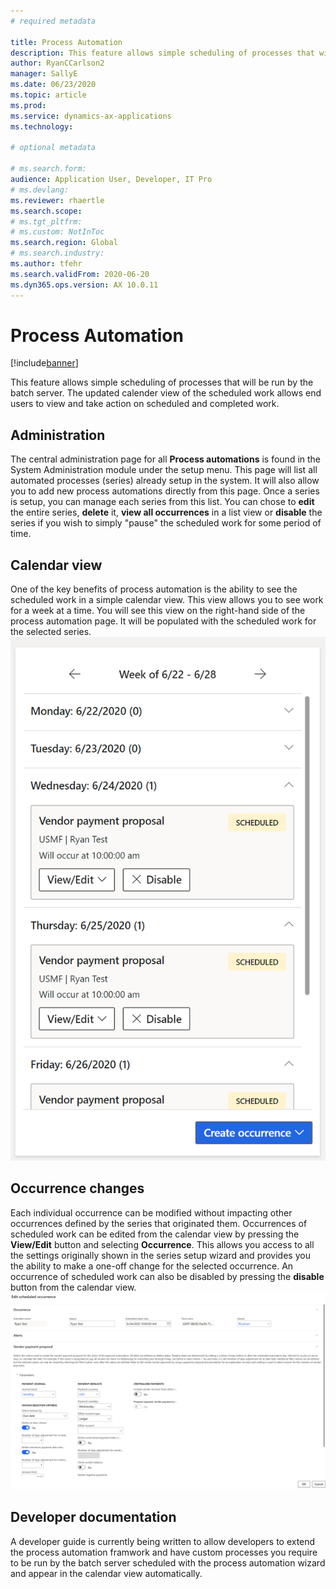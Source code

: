 ```yaml
---
# required metadata

title: Process Automation
description: This feature allows simple scheduling of processes that will be run by the batch server. The updated calender view of the scheduled work allows end users to view and take action on scheduled and completed work.
author: RyanCCarlson2
manager: SallyE
ms.date: 06/23/2020
ms.topic: article
ms.prod:
ms.service: dynamics-ax-applications
ms.technology: 

# optional metadata

# ms.search.form:
audience: Application User, Developer, IT Pro
# ms.devlang: 
ms.reviewer: rhaertle
ms.search.scope:
# ms.tgt_pltfrm: 
# ms.custom: NotInToc
ms.search.region: Global
# ms.search.industry:
ms.author: tfehr
ms.search.validFrom: 2020-06-20
ms.dyn365.ops.version: AX 10.0.11
---
```


# Process Automation

[!include[banner](../includes/banner.md)]

This feature allows simple scheduling of processes that will be run by the batch server. The updated calender view of the scheduled work allows end users to view and take action on scheduled and completed work.

## Administration

The central administration page for all **Process automations** is found in the System Administration module under the setup menu. This page will list all automated processes (series) already setup in the system.  It will also allow you to add new process automations directly from this page.  Once a series is setup, you can manage each series from this list. You can chose to **edit** the entire series, **delete** it, **view all occurrences** in a list view or **disable** the series if you wish to simply "pause" the scheduled work for some period of time. 

## Calendar view 
One of the key benefits of process automation is the ability to see the scheduled work in a simple calendar view.  This view allows you to see work for a week at a time. You will see this view on the right-hand side of the process automation page. It will be populated with the scheduled work for the selected series. 
[![Process automation calendar](./media/CalendarView.png)](./media/CalendarView.png)

## Occurrence changes
Each individual occurrence can be modified without impacting other occurrences defined by the series that originated them. Occurrences of scheduled work can be edited from the calendar view by pressing the **View/Edit** button and selecting **Occurrence**.  This allows you access to all the settings originally shown in the series setup wizard and provides you the ability to make a one-off change for the selected occurrence.  An occurrence of scheduled work can also be disabled by pressing the **disable** button from the calendar view. 
![Occurrence Edit](./media/OccurrenceEdit.png)

## Developer documentation 
A developer guide is currently being written to allow developers to extend the process automation framwork and have custom processes you require to be run by the batch server scheduled with the process automation wizard and appear in the calendar view automatically. 

